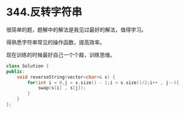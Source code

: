 # 344.反转字符串

很简单的题，题解中的解法是我见过最好的解法，值得学习。

得熟悉字符串常见的操作函数，提高效率。

现在训练的时候最好自己一个个敲，训练思维。

```c++
class Solution {
public:
    void reverseString(vector<char>& s) {
        for(int i = 0,j = s.size() - 1;i < s.size()/2;i++ , j--){
            swap(s[i] , s[j]);
        }
    }
};
```

